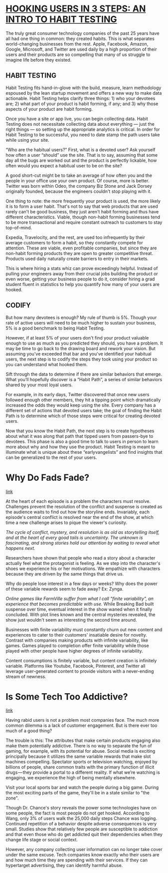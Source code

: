 # [HOOKING USERS IN 3 STEPS: AN INTRO TO HABIT TESTING](http://www.nirandfar.com/2012/04/hooking-users-in-3-steps.html)

The truly great consumer technology companies of the past 25 years have all had one thing in common: they created habits. This is what separates world-changing businesses from the rest. Apple, Facebook, Amazon, Google, Microsoft, and Twitter are used daily by a high proportion of their users and their products are so compelling that many of us struggle to imagine life before they existed.

## HABIT TESTING

Habit Testing fits hand-in-glove with the build, measure, learn methodology espoused by the lean startup movement and offers a new way to make data actionable. Habit Testing helps clarify three things: 1) who your devotees are; 2) what part of your product is habit forming, if any; and 3) why those aspects of your product are habit forming.

Once you have a site or app live, you can begin collecting data. Habit Testing does not necessitate collecting data about everything — just the right things — so setting up the appropriate analytics is critical. In order for Habit Testing to be successful, you need to date stamp the path users take while using your site.

“Who are the habitual users?” First, what is a devoted user? Ask yourself how often a user “should” use the site. That is to say, assuming that some day all the bugs are worked out and the product is perfectly lickable, how often would you expect a habitual user to be on the site?

A good short-cut might be to take an average of how often you and the people in your office use your own product. Of course, more is better. Twitter was born within Odeo, the company Biz Stone and Jack Dorsey originally founded, because the engineers couldn't stop playing with it.

One thing to note: the more frequently your product is used, the more likely it is to form a user habit. That's not to say that web products that are used rarely can't be good business, they just aren't habit forming and thus have different characteristics. Viable, though non-habit forming businesses tend to be more transactional and require constant outreach to customers to stay top-of-mind.

Expedia, Travelocity, and the rest, are used too infrequently by their average customers to form a habit, so they constantly compete for attention. These are viable, even profitable companies, but since they are non-habit forming products they are open to greater competitive threat. Products used daily naturally create barriers to entry in their markets.

This is where hiring a stats whiz can prove exceedingly helpful. Instead of pulling your engineers away from their crucial jobs building the product or even worse, getting your business people to do it, consider hiring a grad student fluent in statistics to help you quantify how many of your users are hooked.

## CODIFY

But how many devotees is enough? My rule of thumb is 5%. Though your rate of active users will need to be much higher to sustain your business, 5% is a good benchmark to being Habit Testing.

However, if at least 5% of your users don't find your product valuable enough to use as much as you predicted they should, you have a problem. It may be time to go back to the drawing board and rework your vision. But assuming you've exceeded that bar and you've identified your habitual users, the next step is to codify the steps they took using your product so you can understand what hooked them.

Sift through the data to determine if there are similar behaviors that emerge. What you’ll hopefully discover is a “Habit Path”, a series of similar behaviors shared by your most loyal users.

For example, in its early days, Twitter discovered that once new users followed enough other members, they hit a tipping point which dramatically increased the odds they would keep using the site. Every company has a different set of actions that devoted users take; the goal of finding the Habit Path is to determine which of those steps were critical for creating devoted users.

Now that you know the Habit Path, the next step is to create hypotheses about what it was along that path that tipped users from passers-bye to devotees. This phase is also a good time to talk to users in person to learn more about why and how they use the product. Habit Testing is meant to illuminate what is unique about these “earlyvangelists” and find insights that can be generalized to the rest of your users.

# Why Do Fads Fade?
[link](https://medium.com/behavior-design/why-do-fads-fade-5421ece2d598)

At the heart of each episode is a problem the characters must resolve. Challenges prevent the resolution of the conflict and suspense is created as the audience waits to find out how the storyline ends. Invariably, each episode's central conflict is resolved near the end of the show, at which time a new challenge arises to pique the viewer's curiosity.

*The cycle of conflict, mystery, and resolution is as old as storytelling itself, and at the heart of every good tails is uncertainty. The unknown is fascinating, and strong stories hold our attention by waiting to reveal what happens next.*

Researchers have shown that people who read a story about a character actually feel what the protagonist is feeling. As we step into the character's shoes we experience his or her motivations. We empathize with characters because they are driven by the same things that drive us.

Why do people lose interest in a few days or weeks? Why does the power of these variable rewards seem to fade away? Ex: Zynga.

*Online games like FarmVille suffer from what I call "finite variability", an experience that becomes predictable with use.* While Breaking Bad built suspense over time, eventual interest in the show waned when it finally concluded. With plot lines known and the central mysteries revealed, the show just wouldn't seem as interesting the second time around.

Businesses with finite variability must constantly churn out new content and experiences to cater to their customers' insatiable desire for novelty. Contrast with companies making products with infinite variability, like games. Games played to completion offer finite variability while those played with other people have higher degrees of infinite variability.

Content consumptions is finitely variable, but content creation is infinitely variable. Platforms like Youtube, Facebook, Pinterest, and Twitter all leverage user-generated content to provide visitors with a never-ending stream of newness.

# Is Some Tech Too Addictive?
[link](https://medium.com/behavior-design/is-some-tech-too-addictive-5ddda4ee53b2)

Having rabid users is not a problem most companies face. The much more common dilemma is a lack of customer engagement. But is there ever too much of a good thing?

The trouble is this: The attributes that make certain products engaging also make them potentially addictive. There is no way to separate the fun of gaming, for example, with its potential for abuse. Social media is exciting principally because it utilizes the same variable rewards that make slot machines compelling. Spectator sports or television watching, enjoyed by billions of people, share common traits with the primary function of illicit drugs — they provide a portal to a different reality. If what we’re watching is engaging, we experience the high of being mentally elsewhere.

Visit your local sports bar and watch the people during a big game. During the most exciting parts of the game, they'll be in a state similar to "the zone".

Though Dr. Chance's story reveals the power some technologies have on some people, the fact is most people do not get hooked. According to Wang, only 3% of users walk the 25,000 daily steps Chance was logging. Continued repetition of a behavior despite adverse consequences is very small. Studies show that relatively few people are susceptible to addiction and that even those who do get addicted quit their dependencies when they change life stage or social context.

However, any company collecting user information can no longer take cover under the same excuse. Tech companies know exactly who their users are and how much time they are spending with their services. If they can hypertarget advertising, they can identify harmful abuse.
